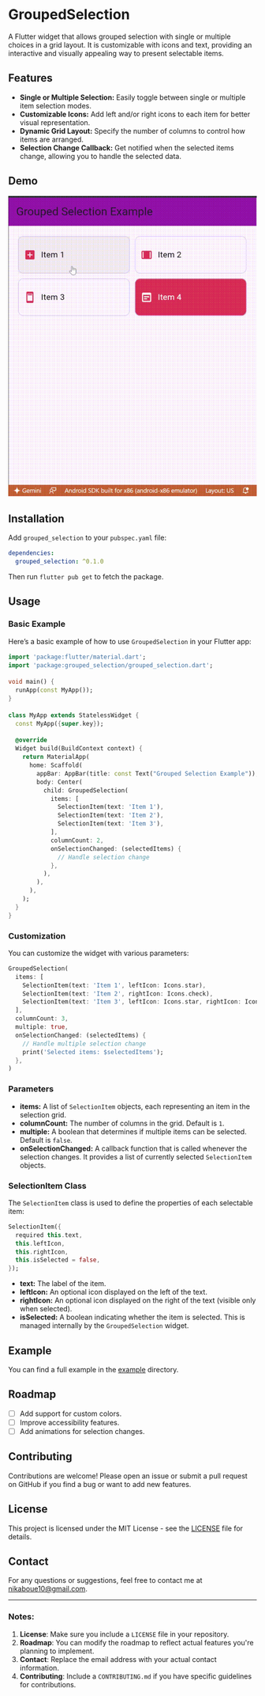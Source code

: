 
# GroupedSelection

A Flutter widget that allows grouped selection with single or multiple choices in a grid layout. It is customizable with icons and text, providing an interactive and visually appealing way to present selectable items.

## Features

- **Single or Multiple Selection:** Easily toggle between single or multiple item selection modes.
- **Customizable Icons:** Add left and/or right icons to each item for better visual representation.
- **Dynamic Grid Layout:** Specify the number of columns to control how items are arranged.
- **Selection Change Callback:** Get notified when the selected items change, allowing you to handle the selected data.

## Demo

![GroupedSelection Demo](demo.gif)

## Installation

Add `grouped_selection` to your `pubspec.yaml` file:

```yaml
dependencies:
  grouped_selection: ^0.1.0
```

Then run `flutter pub get` to fetch the package.

## Usage

### Basic Example

Here’s a basic example of how to use `GroupedSelection` in your Flutter app:

```dart
import 'package:flutter/material.dart';
import 'package:grouped_selection/grouped_selection.dart';

void main() {
  runApp(const MyApp());
}

class MyApp extends StatelessWidget {
  const MyApp({super.key});

  @override
  Widget build(BuildContext context) {
    return MaterialApp(
      home: Scaffold(
        appBar: AppBar(title: const Text("Grouped Selection Example")),
        body: Center(
          child: GroupedSelection(
            items: [
              SelectionItem(text: 'Item 1'),
              SelectionItem(text: 'Item 2'),
              SelectionItem(text: 'Item 3'),
            ],
            columnCount: 2,
            onSelectionChanged: (selectedItems) {
              // Handle selection change
            },
          ),
        ),
      ),
    );
  }
}
```

### Customization

You can customize the widget with various parameters:

```dart
GroupedSelection(
  items: [
    SelectionItem(text: 'Item 1', leftIcon: Icons.star),
    SelectionItem(text: 'Item 2', rightIcon: Icons.check),
    SelectionItem(text: 'Item 3', leftIcon: Icons.star, rightIcon: Icons.check),
  ],
  columnCount: 3,
  multiple: true,
  onSelectionChanged: (selectedItems) {
    // Handle multiple selection change
    print('Selected items: $selectedItems');
  },
)
```

### Parameters

- **items:** A list of `SelectionItem` objects, each representing an item in the selection grid.
- **columnCount:** The number of columns in the grid. Default is `1`.
- **multiple:** A boolean that determines if multiple items can be selected. Default is `false`.
- **onSelectionChanged:** A callback function that is called whenever the selection changes. It provides a list of currently selected `SelectionItem` objects.

### SelectionItem Class

The `SelectionItem` class is used to define the properties of each selectable item:

```dart
SelectionItem({
  required this.text,
  this.leftIcon,
  this.rightIcon,
  this.isSelected = false,
});
```

- **text:** The label of the item.
- **leftIcon:** An optional icon displayed on the left of the text.
- **rightIcon:** An optional icon displayed on the right of the text (visible only when selected).
- **isSelected:** A boolean indicating whether the item is selected. This is managed internally by the `GroupedSelection` widget.

## Example

You can find a full example in the [example](example) directory.

## Roadmap

- [ ] Add support for custom colors.
- [ ] Improve accessibility features.
- [ ] Add animations for selection changes.

## Contributing

Contributions are welcome! Please open an issue or submit a pull request on GitHub if you find a bug or want to add new features.

## License

This project is licensed under the MIT License - see the [LICENSE](LICENSE) file for details.

## Contact

For any questions or suggestions, feel free to contact me at [nikaboue10@gmail.com](mailto:nikaboue10@gmail.com).

---

### Notes:

1. **License**: Make sure you include a `LICENSE` file in your repository.
2. **Roadmap**: You can modify the roadmap to reflect actual features you're planning to implement.
3. **Contact**: Replace the email address with your actual contact information.
4. **Contributing**: Include a `CONTRIBUTING.md` if you have specific guidelines for contributions.